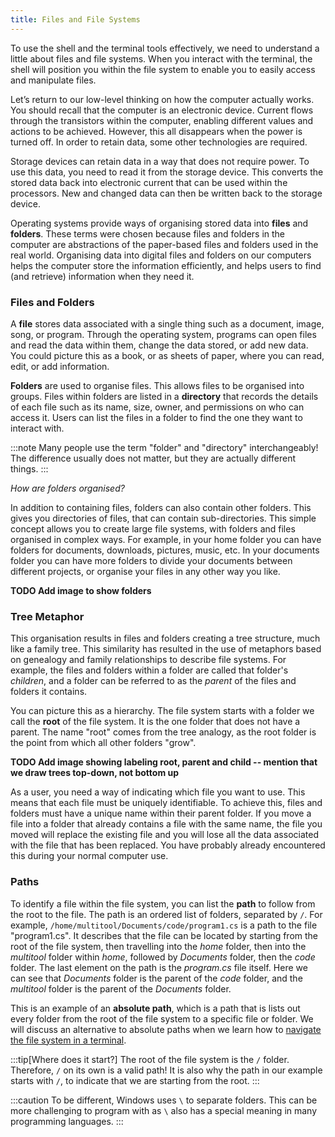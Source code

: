 ```yaml
---
title: Files and File Systems
---
```


To use the shell and the terminal tools effectively, we need to understand a little about files and file systems. When you interact with the terminal, the shell will position you within the file system to enable you to easily access and manipulate files.

Let’s return to our low-level thinking on how the computer actually works. You should recall that the computer is an electronic device. Current flows through the transistors within the computer, enabling different values and actions to be achieved. However, this all disappears when the power is turned off. In order to retain data, some other technologies are required.

Storage devices can retain data in a way that does not require power. To use this data, you need to read it from the storage device. This converts the stored data back into electronic current that can be used within the processors. New and changed data can then be written back to the storage device.

Operating systems provide ways of organising stored data into **files** and **folders**.
These terms were chosen because files and folders in the computer are abstractions of the paper-based files and folders used in the real world.
Organising data into digital files and folders on our computers helps the computer store the information efficiently, and helps users to find (and retrieve) information when they need it.

### Files and Folders

A **file** stores data associated with a single thing such as a document, image, song, or program. Through the operating system, programs can open files and read the data within them, change the data stored, or add new data. You could picture this as a book, or as sheets of paper, where you can read, edit, or add information.

**Folders** are used to organise files. This allows files to be organised into groups. Files within folders are listed in a **directory** that records the details of each file such as its name, size, owner, and permissions on who can access it. Users can list the files in a folder to find the one they want to interact with.

:::note
Many people use the term "folder" and "directory" interchangeably!
The difference usually does not matter, but they are actually different things.
:::

*How are folders organised?*

In addition to containing files, folders can also contain other folders. This gives you directories of files, that can contain sub-directories. This simple concept allows you to create large file systems, with folders and files organised in complex ways. For example, in your home folder you can have folders for documents, downloads, pictures, music, etc. In your documents folder you can have more folders to divide your documents between different projects, or organise your files in any other way you like.

**TODO Add image to show folders**

### Tree Metaphor

This organisation results in files and folders creating a tree structure, much like a family tree. This similarity has resulted in the use of metaphors based on genealogy and family relationships to describe file systems. For example, the files and folders within a folder are called that folder's *children*, and a folder can be referred to as the *parent* of the files and folders it contains.

You can picture this as a hierarchy. The file system starts with a folder we call the **root** of the file system. It is the one folder that does not have a parent. The name "root" comes from the tree analogy, as the root folder is the point from which all other folders "grow".

**TODO Add image showing labeling root, parent and child -- mention that we draw trees top-down, not bottom up**

As a user, you need a way of indicating which file you want to use. This means that each file must be uniquely identifiable. To achieve this, files and folders must have a unique name within their parent folder. If you move a file into a folder that already contains a file with the same name, the file you moved will replace the existing file and you will lose all the data associated with the file that has been replaced. You have probably already encountered this during your normal computer use.

### Paths

To identify a file within the file system, you can list the **path** to follow from the root to the file. The path is an ordered list of folders, separated by `/`. For example, `/home/multitool/Documents/code/program1.cs` is a path to the file "program1.cs". It describes that the file can be located by starting from the root of the file system, then travelling into the *home* folder, then into the *multitool* folder within *home*, followed by *Documents* folder, then the *code* folder. The last element on the path is the *program.cs* file itself. Here we can see that *Documents* folder is the parent of the *code* folder, and the *multitool* folder is the parent of the *Documents* folder.

This is an example of an **absolute path**, which is a path that is lists out every folder from the root of the file system to a specific file or folder.
We will discuss an alternative to absolute paths when we learn how to [navigate the file system in a terminal](../04-files-shell/#folder-shortcuts).

:::tip[Where does it start?]
The root of the file system is the `/` folder. Therefore, `/` on its own is a valid path! It is also why the path in our example starts with `/`, to indicate that we are starting from the root.
:::

:::caution
To be different, Windows uses `\` to separate folders. This can be more challenging to program with as `\` also has a special meaning in many programming languages.
:::
